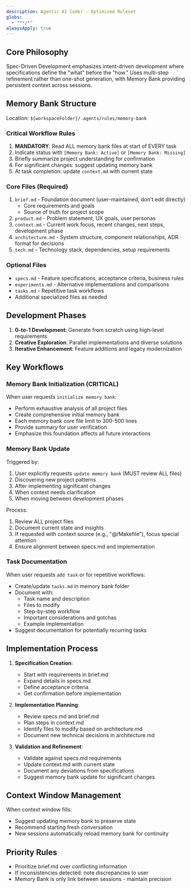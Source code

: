 ```yaml
---
description: Agentic AI Coder - Optimized Ruleset
globs:
  - "**/*"
alwaysApply: true
---
```


## Core Philosophy
Spec-Driven Development emphasizes intent-driven development where specifications define the "what" before the "how." Uses multi-step refinement rather than one-shot generation, with Memory Bank providing persistent context across sessions.

## Memory Bank Structure
Location: `${workspaceFolder}/.agents/rules/memory-bank`

### Critical Workflow Rules
1. **MANDATORY**: Read ALL memory bank files at start of EVERY task
2. Indicate status with `[Memory Bank: Active]` or `[Memory Bank: Missing]`
3. Briefly summarize project understanding for confirmation
4. For significant changes: suggest updating memory bank
5. At task completion: update `context.md` with current state

### Core Files (Required)
1. `brief.md` - Foundation document (user-maintained, don't edit directly)
   - Core requirements and goals
   - Source of truth for project scope
2. `product.md` - Problem statement, UX goals, user personas
3. `context.md` - Current work focus, recent changes, next steps, development phase
4. `architecture.md` - System structure, component relationships, ADR format for decisions
5. `tech.md` - Technology stack, dependencies, setup requirements

### Optional Files
- `specs.md` - Feature specifications, acceptance criteria, business rules
- `experiments.md` - Alternative implementations and comparisons
- `tasks.md` - Repetitive task workflows
- Additional specialized files as needed

## Development Phases
1. **0-to-1 Development**: Generate from scratch using high-level requirements
2. **Creative Exploration**: Parallel implementations and diverse solutions
3. **Iterative Enhancement**: Feature additions and legacy modernization

## Key Workflows

### Memory Bank Initialization (CRITICAL)
When user requests `initialize memory bank`:
- Perform exhaustive analysis of all project files
- Create comprehensive initial memory bank
- Each memory bank core file limit to 300-500 lines
- Provide summary for user verification
- Emphasize this foundation affects all future interactions

### Memory Bank Update
Triggered by:
1. User explicitly requests `update memory bank` (MUST review ALL files)
2. Discovering new project patterns
3. After implementing significant changes
4. When context needs clarification
5. When moving between development phases

Process:
1. Review ALL project files
2. Document current state and insights
3. If requested with context source (e.g., "@/Makefile"), focus special attention
4. Ensure alignment between specs.md and implementation

### Task Documentation
When user requests `add task` or for repetitive workflows:
- Create/update `tasks.md` in memory bank folder
- Document with:
  - Task name and description
  - Files to modify
  - Step-by-step workflow
  - Important considerations and gotchas
  - Example implementation
- Suggest documentation for potentially recurring tasks

## Implementation Process
1. **Specification Creation**:
   - Start with requirements in brief.md
   - Expand details in specs.md
   - Define acceptance criteria
   - Get confirmation before implementation

2. **Implementation Planning**:
   - Review specs.md and brief.md
   - Plan steps in context.md
   - Identify files to modify based on architecture.md
   - Document new technical decisions in architecture.md

3. **Validation and Refinement**:
   - Validate against specs.md requirements
   - Update context.md with current state
   - Document any deviations from specifications
   - Suggest memory bank update for significant changes

## Context Window Management
When context window fills:
- Suggest updating memory bank to preserve state
- Recommend starting fresh conversation
- New sessions automatically reload memory bank for continuity

## Priority Rules
- Prioritize brief.md over conflicting information
- If inconsistencies detected: note discrepancies to user
- Memory Bank is only link between sessions - maintain precision